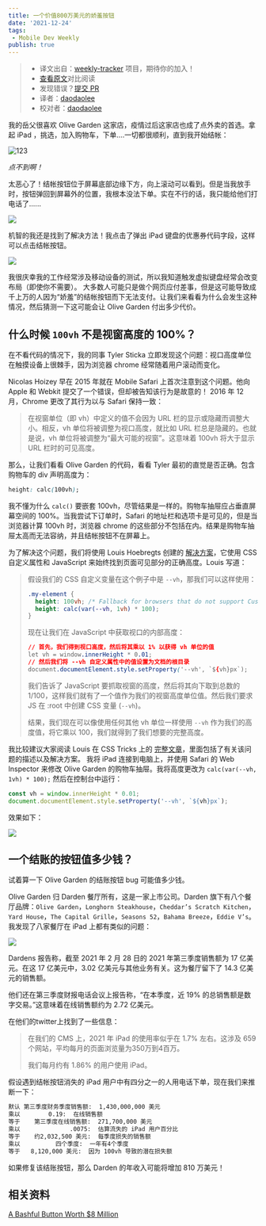 ```yaml
---
title: 一个价值800万美元的娇羞按钮
date: '2021-12-24'
tags:
 - Mobile Dev Weekly
publish: true
---
```

> * 译文出自：[weekly-tracker](https://github.com/FEDarling/weekly-tracker) 项目，期待你的加入！
> * [查看原文](https://cloudfour.com/thinks/a-bashful-button-worth-8-million/)对比阅读
> * 发现错误？[提交 PR](https://github.com/FEDarling/weekly-tracker/blob/main/weeklys/mobile_dev_weekly/383/bashful_button.md)
> * 译者：[daodaolee](https://github.com/daodaolee)
> * 校对者：[daodaolee](https://github.com/daodaolee)

我的岳父很喜欢 Olive Garden 这家店，疫情过后这家店也成了点外卖的首选。拿起 iPad ，挑选，加入购物车，下单....一切都很顺利，直到我开始结帐：

![123](https://cdn.jsdelivr.net/gh/daodaolee/photobed@main/img/20220110160813.gif)

*点不到啊！*

太恶心了！结帐按钮位于屏幕底部边缘下方，向上滚动可以看到。但是当我放手时，按钮弹回到屏幕外的位置，我根本没法下单。实在不行的话，我只能给他们打电话了......

![](https://cdn.jsdelivr.net/gh/daodaolee/photobed@main/img/20220110161314.gif)

机智的我还是找到了解决方法！我点击了弹出 iPad 键盘的优惠券代码字段，这样可以点击结帐按钮。

![](https://cdn.jsdelivr.net/gh/daodaolee/photobed@main/img/20220110161514.gif)

我很庆幸我的工作经常涉及移动设备的测试，所以我知道触发虚拟键盘经常会改变布局（即使你不需要）。
大多数人可能只是做个网页应付差事，但是这可能导致成千上万的人因为“娇羞”的结帐按钮而下无法支付。让我们来看看为什么会发生这种情况，然后猜测一下这可能会让 Olive Garden 付出多少代价。

## 什么时候 `100vh` 不是视窗高度的 100%？

在不看代码的情况下，我的同事 Tyler Sticka 立即发现这个问题：视口高度单位在触摸设备上很棘手，因为浏览器 chrome 经常随着用户滚动而变化。

Nicolas Hoizey 早在 2015 年就在 Mobile Safari 上首次注意到这个问题。他向 Apple 和 Webkit 提交了一个错误，但却被告知该行为是故意的！ 2016 年 12 月，Chrome 更改了其行为以与 Safari 保持一致：

> 在视窗单位（即 vh）中定义的值不会因为 URL 栏的显示或隐藏而调整大小。相反，vh 单位将被调整为视口高度，就比如 URL 栏总是隐藏的。也就是说，vh 单位将被调整为“最大可能的视窗”。这意味着 100vh 将大于显示 URL 栏时的可见高度。

那么，让我们看看 Olive Garden 的代码，看看 Tyler 最初的直觉是否正确。包含购物车的 div 声明高度为：

```css
height: calc(100vh);
```

我不懂为什么 `calc()` 要嵌套 100vh，尽管结果是一样的。购物车抽屉应占垂直屏幕空间的 100%。当我尝试下订单时，Safari 的地址栏和选项卡是可见的，但是当浏览器计算 100vh 时，浏览器 chrome 的这些部分不包括在内。结果是购物车抽屉太高而无法容纳，并且结帐按钮不在屏幕上。

为了解决这个问题，我们将使用 Louis Hoebregts 创建的 [解决方案](https://css-tricks.com/the-trick-to-viewport-units-on-mobile/)，它使用 CSS 自定义属性和 JavaScript 来始终找到页面可见部分的正确高度。Louis 写道：
> 假设我们的 CSS 自定义变量在这个例子中是 `--vh`，那我们可以这样使用：
>
> ```css
> .my-element {
>  	height: 100vh; /* Fallback for browsers that do not support Custom Properties */
>  	height: calc(var(--vh, 1vh) * 100);
> }
>```
>
> 现在让我们在 JavaScript 中获取视口的内部高度：
>
> ```css
> // 首先，我们得到视口高度，然后将其乘以 1% 以获得 vh 单位的值
> let vh = window.innerHeight * 0.01;
> // 然后我们将 --vh 自定义属性中的值设置为文档的根目录
> document.documentElement.style.setProperty('--vh', `${vh}px`);
> ```
> 我们告诉了 JavaScript 要抓取视窗的高度，然后将其向下取到总数的 1/100，这样我们就有了一个值作为我们的视窗高度单位值。然后我们要求 JS 在 :root 中创建 CSS 变量 (`--vh`)。
> 
> 结果，我们现在可以像使用任何其他 vh 单位一样使用 `--vh` 作为我们的高度值，将它乘以 100，我们就得到了我们想要的完整高度。

我比较建议大家阅读 Louis 在 CSS Tricks 上的 [完整文章](https://css-tricks.com/the-trick-to-viewport-units-on-mobile/)，里面包括了有关该问题的描述以及解决方案。
我将 iPad 连接到电脑上，并使用 Safari 的 Web Inspector 来修改 Olive Garden 的购物车抽屉。我将高度更改为 `calc(var(--vh, 1vh) * 100);` 然后在控制台中运行：

```js
const vh = window.innerHeight * 0.01;
document.documentElement.style.setProperty('--vh', `${vh}px`);
```

效果如下：

![](https://cdn.jsdelivr.net/gh/daodaolee/photobed@main/img/20220110163514.gif)

## 一个结账的按钮值多少钱？

试着算一下 Olive Garden 的结账按钮 bug 可能值多少钱。

Olive Garden 归 Darden 餐厅所有，这是一家上市公司。Darden 旗下有八个餐厅品牌：`Olive Garden`，`Longhorn Steakhouse`，`Cheddar’s Scratch Kitchen`，`Yard House`，`The Capital Grille`，`Seasons 52`，`Bahama Breeze`，`Eddie V’s`。我发现了八家餐厅在 iPad 上都有类似的问题：

![](https://cdn.jsdelivr.net/gh/daodaolee/photobed@main/img/20220110163929.gif)

 Dardens 报告称，截至 2021 年 2 月 28 日的 2021 年第三季度销售额为 17 亿美元。在这 17 亿美元中，3.02 亿美元与其他业务有关。这为餐厅留下了 14.3 亿美元的销售额。

他们还在第三季度财报电话会议上报告称，“在本季度，近 19% 的总销售额是数字交易。”这意味着在线销售额约为 2.72 亿美元。 

在他们的twitter上找到了一些信息：

> 在我们的 CMS 上，2021 年 iPad 的使用率似乎在 1.7% 左右。这涉及 659 个网站，平均每月的页面浏览量为350万到4百万。
>
> 我们每月约有 1.86% 的用户使用 iPad。

假设遇到结帐按钮消失的 iPad 用户中有四分之一的人用电话下单，现在我们来推断一下：

```bash
默认 第三季度财务季度销售额:  1,430,000,000 美元
乘以 		  0.19:  在线销售额
等于    第三季度在线销售额:  271,700,000 美元
乘以              .0075:  估算流失的 iPad 用户百分比
等于    约2,032,500 美元:  每季度损失的销售额
乘以	        四个季度:  一年有4个季度
等于 	 8,120,000 美元:  因为 100vh 导致的潜在损失额
```

如果修复该结账按钮，那么 Darden 的年收入可能将增加 810 万美元！

## 相关资料

[A Bashful Button Worth $8 Million](https://cloudfour.com/thinks/a-bashful-button-worth-8-million/)